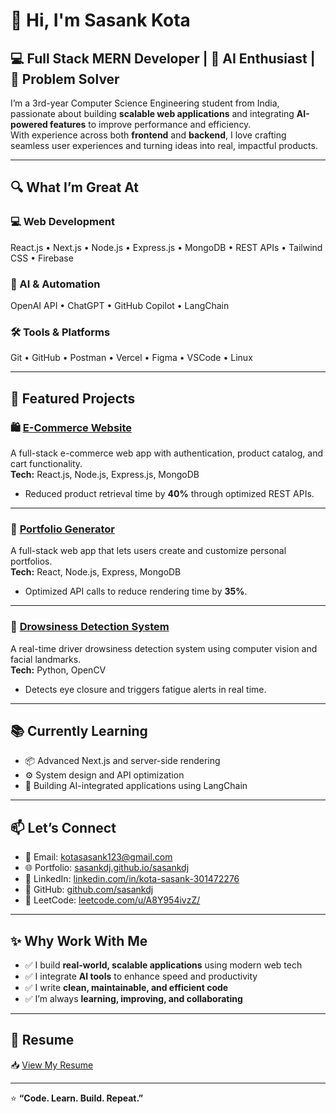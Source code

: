 # 👋 Hi, I'm Sasank Kota

## 💻 Full Stack MERN Developer | 🤖 AI Enthusiast | 🚀 Problem Solver

I’m a 3rd-year Computer Science Engineering student from India, passionate about building **scalable web applications** and integrating **AI-powered features** to improve performance and efficiency.  
With experience across both **frontend** and **backend**, I love crafting seamless user experiences and turning ideas into real, impactful products.

---

## 🔍 What I’m Great At

### 💻 Web Development  
React.js • Next.js • Node.js • Express.js • MongoDB • REST APIs • Tailwind CSS • Firebase  

### 🤖 AI & Automation  
OpenAI API • ChatGPT • GitHub Copilot • LangChain  

### 🛠️ Tools & Platforms  
Git • GitHub • Postman • Vercel • Figma • VSCode • Linux  

---

## 🚀 Featured Projects

### 🛍️ [E-Commerce Website](https://sasankdj.github.io/cloth-store/)  
A full-stack e-commerce web app with authentication, product catalog, and cart functionality.  
**Tech:** React.js, Node.js, Express.js, MongoDB  
- Reduced product retrieval time by **40%** through optimized REST APIs.

---

### 💼 [Portfolio Generator](https://portfolio-generator-f.vercel.app/)  
A full-stack web app that lets users create and customize personal portfolios.  
**Tech:** React, Node.js, Express, MongoDB  
- Optimized API calls to reduce rendering time by **35%**.

---

### 🚗 [Drowsiness Detection System](https://github.com/sasankdj/Drowsiness-detection-system)  
A real-time driver drowsiness detection system using computer vision and facial landmarks.  
**Tech:** Python, OpenCV  
- Detects eye closure and triggers fatigue alerts in real time.

---

## 📚 Currently Learning
- 📦 Advanced Next.js and server-side rendering  
- ⚙️ System design and API optimization  
- 🤖 Building AI-integrated applications using LangChain  

---

## 📫 Let’s Connect
- 📧 Email: [kotasasank123@gmail.com](mailto:kotasasank123@gmail.com)  
- 🌐 Portfolio: [sasankdj.github.io/sasankdj](https://sasankdj.github.io/sasankdj/)  
- 🔗 LinkedIn: [linkedin.com/in/kota-sasank-301472276](https://www.linkedin.com/in/kota-sasank-301472276/)  
- 🐙 GitHub: [github.com/sasankdj](https://github.com/sasankdj)  
- 🧩 LeetCode: [leetcode.com/u/A8Y954ivzZ/](https://leetcode.com/u/A8Y954ivzZ/)  

---

## ✨ Why Work With Me

- ✅ I build **real-world, scalable applications** using modern web tech  
- ✅ I integrate **AI tools** to enhance speed and productivity  
- ✅ I write **clean, maintainable, and efficient code**  
- ✅ I’m always **learning, improving, and collaborating**  

---

## 📄 Resume
📥 [View My Resume](https://sasankdj.github.io/sasankdj/)

---

⭐ **“Code. Learn. Build. Repeat.”**
